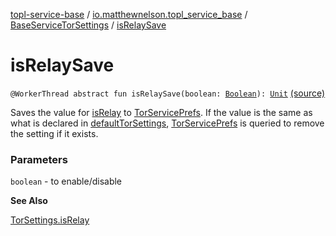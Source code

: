 [topl-service-base](../../index.md) / [io.matthewnelson.topl_service_base](../index.md) / [BaseServiceTorSettings](index.md) / [isRelaySave](./is-relay-save.md)

# isRelaySave

`@WorkerThread abstract fun isRelaySave(boolean: `[`Boolean`](https://kotlinlang.org/api/latest/jvm/stdlib/kotlin/-boolean/index.html)`): `[`Unit`](https://kotlinlang.org/api/latest/jvm/stdlib/kotlin/-unit/index.html) [(source)](https://github.com/05nelsonm/TorOnionProxyLibrary-Android/blob/master/topl-service-base/src/main/java/io/matthewnelson/topl_service_base/BaseServiceTorSettings.kt#L734)

Saves the value for [isRelay](is-relay.md) to [TorServicePrefs](../-tor-service-prefs/index.md). If the value is the same
as what is declared in [defaultTorSettings](default-tor-settings.md), [TorServicePrefs](../-tor-service-prefs/index.md) is queried to remove the
setting if it exists.

### Parameters

`boolean` - to enable/disable

**See Also**

[TorSettings.isRelay](../../..//topl-core-base/io.matthewnelson.topl_core_base/-tor-settings/is-relay.md)


